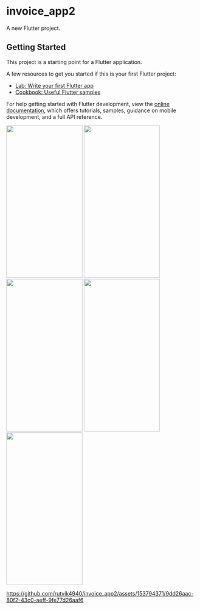 # invoice_app2

A new Flutter project.

## Getting Started

This project is a starting point for a Flutter application.

A few resources to get you started if this is your first Flutter project:

- [Lab: Write your first Flutter app](https://docs.flutter.dev/get-started/codelab)
- [Cookbook: Useful Flutter samples](https://docs.flutter.dev/cookbook)

For help getting started with Flutter development, view the
[online documentation](https://docs.flutter.dev/), which offers tutorials,
samples, guidance on mobile development, and a full API reference.

<p>
  <img src="https://github.com/rutvik4940/invoice_app2/assets/153794371/62a24f49-ae74-41e4-a8a0-54878c9334de"
 height="400px" width="200px" />
  <img src="https://github.com/rutvik4940/invoice_app2/assets/153794371/08c25862-f8dc-4aa6-917c-58a340557233"
 height="400px" width="200px" />
  <img src="https://github.com/rutvik4940/invoice_app2/assets/153794371/736535f1-5a9a-4fd9-9a28-5659a3fb12b1"
 height="400px" width="200px" />
  <img src="https://github.com/rutvik4940/invoice_app2/assets/153794371/de584f81-2418-40ed-87c0-1cdf36c5963f"
 height="400px" width="200px" />
  <img src="https://github.com/rutvik4940/invoice_app2/assets/153794371/917acf5b-e729-4a1d-a040-aa0fe8a27a27"
 height="400px" width="200px" />

https://github.com/rutvik4940/invoice_app2/assets/153794371/9dd26aac-80f2-43c0-aeff-9fe77d26aaf6


</p>
